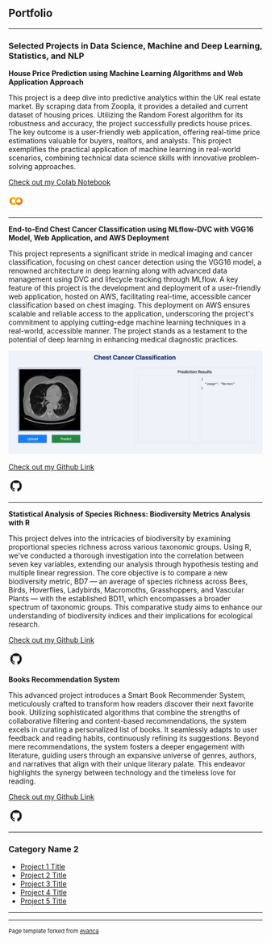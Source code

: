 ## Portfolio

---

### Selected Projects in Data Science, Machine and Deep Learning, Statistics, and NLP

**House Price Prediction using Machine Learning Algorithms and Web Application Approach**

This project is a deep dive into predictive analytics within the UK real estate market. By scraping data from Zoopla, it provides a detailed and current dataset of housing prices. Utilizing the Random Forest algorithm for its robustness and accuracy, the project successfully predicts house prices. The key outcome is a user-friendly web application, offering real-time price estimations valuable for buyers, realtors, and analysts. This project exemplifies the practical application of machine learning in real-world scenarios, combining technical data science skills with innovative problem-solving approaches.

[Check out my Colab Notebook](https://colab.research.google.com/drive/11CPcTIhV490sT0S_GOrAm7-ckDPQinQW?usp=sharing)

<a href="https://github.com/Maryam-1/End-to-End-Chest-Cancer-Classification-using-MLflow-DVC">
    <img src="images/colab.png" alt="GitHub" width="30" height="30"/>
</a>

---

**End-to-End Chest Cancer Classification using MLflow-DVC with VGG16 Model, Web Application, and AWS Deployment**

This project represents a significant stride in medical imaging and cancer classification, focusing on chest cancer detection using the VGG16 model, a renowned architecture in deep learning along with advanced data management using DVC and lifecycle tracking through MLflow. A key feature of this project is the development and deployment of a user-friendly web application, hosted on AWS, facilitating real-time, accessible cancer classification based on chest imaging. This deployment on AWS ensures scalable and reliable access to the application, underscoring the project's commitment to applying cutting-edge machine learning techniques in a real-world, accessible manner. The project stands as a testament to the potential of deep learning in enhancing medical diagnostic practices.

<img src="images/app-image.png" alt="App Image"/>

[Check out my Github Link](https://github.com/Maryam-1/End-to-End-Chest-Cancer-Classification-using-MLflow-DVC)

<a href="https://github.com/Maryam-1/End-to-End-Chest-Cancer-Classification-using-MLflow-DVC">
    <img src="images/GitHub-Mark-ea2971cee799.png" alt="GitHub" width="30" height="30"/>
</a>




---
**Statistical Analysis of Species Richness: Biodiversity Metrics Analysis with R**

This project delves into the intricacies of biodiversity by examining proportional species richness across various taxonomic groups. Using R, we've conducted a thorough investigation into the correlation between seven key variables, extending our analysis through hypothesis testing and multiple linear regression. The core objective is to compare a new biodiversity metric, BD7 — an average of species richness across Bees, Birds, Hoverflies, Ladybirds, Macromoths, Grasshoppers, and Vascular Plants — with the established BD11, which encompasses a broader spectrum of taxonomic groups. This comparative study aims to enhance our understanding of biodiversity indices and their implications for ecological research.

[Check out my Github Link](https://github.com/Maryam-1/Statistical-Analysis-of-Species-Richness-Biodiversity-Metrics-Analysis-with-R)

<a href="https://github.com/Maryam-1/Statistical-Analysis-of-Species-Richness-Biodiversity-Metrics-Analysis-with-R">
    <img src="images/GitHub-Mark-ea2971cee799.png" alt="GitHub" width="30" height="30"/>
</a>

**Books Recommendation System**

This advanced project introduces a Smart Book Recommender System, meticulously crafted to transform how readers discover their next favorite book. Utilizing sophisticated algorithms that combine the strengths of collaborative filtering and content-based recommendations, the system excels in curating a personalized list of books. It seamlessly adapts to user feedback and reading habits, continuously refining its suggestions. Beyond mere recommendations, the system fosters a deeper engagement with literature, guiding users through an expansive universe of genres, authors, and narratives that align with their unique literary palate. This endeavor highlights the synergy between technology and the timeless love for reading.

[Check out my Github Link](https://github.com/Maryam-1/books-recommendation-system)

<a href="https://github.com/Maryam-1/books-recommendation-system">
    <img src="images/GitHub-Mark-ea2971cee799.png" alt="GitHub" width="30" height="30"/>
</a>



---

### Category Name 2

- [Project 1 Title](http://example.com/)
- [Project 2 Title](http://example.com/)
- [Project 3 Title](http://example.com/)
- [Project 4 Title](http://example.com/)
- [Project 5 Title](http://example.com/)

---




---
<p style="font-size:11px">Page template forked from <a href="https://github.com/evanca/quick-portfolio">evanca</a></p>
<!-- Remove above link if you don't want to attibute -->
